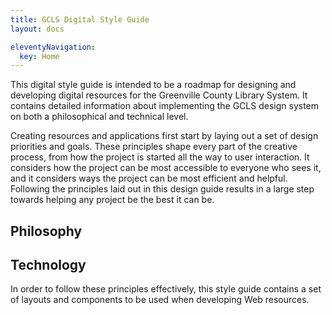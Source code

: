 ```yaml
---
title: GCLS Digital Style Guide
layout: docs

eleventyNavigation:
  key: Home
---
```


This digital style guide is intended to be a roadmap for designing and developing digital resources for the Greenville County Library System.  It contains detailed information about implementing the GCLS design system on both a philosophical and technical level.

Creating resources and applications first start by laying out a set of design priorities and goals.  These principles shape every part of the creative process, from how the project is started all the way to user interaction.  It considers how the project can be most accessible to everyone who sees it, and it considers ways the project can be most efficient and helpful.  Following the principles laid out in this design guide results in a large step towards helping any project be the best it can be.

## Philosophy



## Technology

In order to follow these principles effectively, this style guide contains a set of layouts and components to be used when developing Web resources.